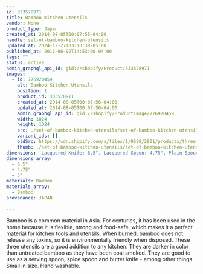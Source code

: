 ```yaml
---
id: 333578971
title: Bamboo Kitchen Utensils
vendor: None
product_type: Japan
created_at: 2014-08-05T00:07:55-04:00
handle: set-of-bamboo-kitchen-utensils
updated_at: 2024-12-27T03:13:38-05:00
published_at: 2011-06-02T14:53:00-04:00
tags: ""
status: active
admin_graphql_api_id: gid://shopify/Product/333578971
images:
  - id: 776920459
    alt: Bamboo Kitchen Utensils
    position: 1
    product_id: 333578971
    created_at: 2014-08-05T00:07:56-04:00
    updated_at: 2014-08-05T00:07:56-04:00
    admin_graphql_api_id: gid://shopify/ProductImage/776920459
    width: 1024
    height: 1024
    src: ./set-of-bamboo-kitchen-utensils/set-of-bamboo-kitchen-utensils__0.jpg
    variant_ids: []
    oldSrc: https://cdn.shopify.com/s/files/1/0589/2901/products/three-spoonslight.jpeg?v=1407211676
    thumb: ./set-of-bamboo-kitchen-utensils/set-of-bamboo-kitchen-utensils__0-thumb.jpg
dimensions: 'Lacquered Knife: 6.5", Lacquered Spoon: 4.75", Plain Spoon: 5"'
dimensions_array:
  - 6.5"
  - 4.75"
  - 5"
materials: Bamboo
materials_array:
  - Bamboo
provenance: JAPAN

---
```


Bamboo is a common material in Asia. For centuries, it has been used in the home because it is flexible, strong and food-safe, which makes it a perfect material for kitchen tools and utensils. When burned, bamboo does not release any toxins, so it is environmentally friendly when disposed. These three utensils are a good addition to any kitchen. They are darker in color than untreated bamboo as they have been coal smoked. They are good to use as a serving spoon, spice spoon and butter knife - among other things. Small in size. Hand washable.